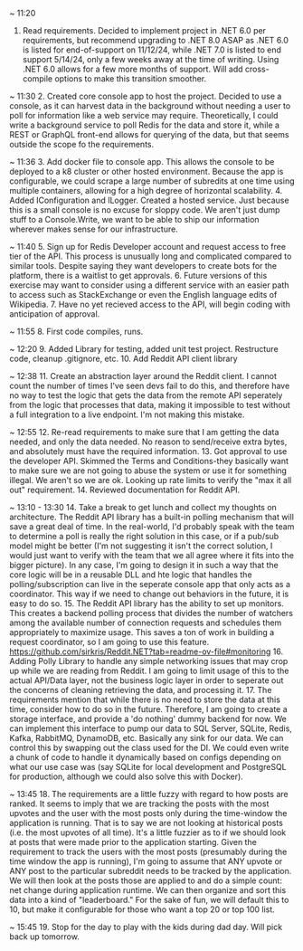 ~ 11:20
1. Read requirements.  Decided to implement project in .NET 6.0 per requirements, but recommend upgrading to .NET 8.0 ASAP as .NET 6.0 is listed for end-of-support on 11/12/24, while .NET 7.0 is listed to end support 5/14/24, only a few weeks away at the time of writing.  Using .NET 6.0 allows for a few more months of support.  Will add cross-compile options to make this transition smoother.

~ 11:30
2. Created core console app to host the project.  Decided to use a console, as it can harvest data in the background without needing a user to poll for information like a web service may require.  Theoretically, I could write a background service to poll Redis for the data and store it, while a REST or GraphQL front-end allows for querying of the data, but that seems outside the scope fo the requirements.

~ 11:36
3. Add docker file to console app.  This allows the console to be deployed to a k8 cluster or other hosted environment.  Because the app is configurable, we could scrape a large number of subredits at one time using multiple containers, allowing for a high degree of horizontal scalability.
4. Added IConfiguration and ILogger.  Created a hosted service.  Just because this is a small console is no excuse for sloppy code.  We aren't just dump stuff to a Console.Write, we want to be able to ship our information wherever makes sense for our infrastructure.

~ 11:40
5. Sign up for Redis Developer account and request access to free tier of the API.  This process is unusually long and complicated compared to similar tools.  Despite saying they want developers to create bots for the platform, there is a waitlist to get approvals.
6. Future versions of this exercise may want to consider using a different service with an easier path to access such as StackExchange or even the English language edits of Wikipedia.
7. Have no yet recieved access to the API, will begin coding with anticipation of approval.

~ 11:55
8. First code compiles, runs.

~ 12:20
9. Added Library for testing, added unit test project.  Restructure code, cleanup .gitignore, etc.
10. Add Reddit API client library

~ 12:38
11. Create an abstraction layer around the Reddit client.  I cannot count the number of times I've seen devs fail to do this, and therefore have no way to test the logic that gets the data from the remote API seperately from the logic that processes that data, making it impossible to test without a full integration to a live endpoint.  I'm not making this mistake.

~ 12:55
12. Re-read requirements to make sure that I am getting the data needed, and only the data needed.  No reason to send/receive extra bytes, and absolutely must have the required information.
13. Got approval to use the developer API.  Skimmed the Terms and Conditions-they basically want to make sure we are not going to abuse the system or use it for something illegal.  We aren't so we are ok.  Looking up rate limits to verify the "max it all out" requirement.
14. Reviewed documentation for Reddit API.

~ 13:10 - 13:30
14. Take a break to get lunch and collect my thoughts on architecture.  The Reddit API library has a built-in polling mechanism that will save a great deal of time.  In the real-world, I'd probably speak with the team to determine a poll is really the right solution in this case, or if a pub/sub model might be better (I'm not suggesting it isn't the correct solution, I would just want to verify with the team that we all agree where it fits into the bigger picture).  In any case, I'm going to design it in such a way that the core logic will be in a reusable DLL and hte logic that handles the polling/subscription can live in the seperate console app that only acts as a coordinator.  This way if we need to change out behaviors in the future, it is easy to do so.
15. The Reddit API library has the ability to set up monitors.  This creates a backend polling process that divides the number of watchers among the available number of connection requests and schedules them appropriately to maximize usage.  This saves a ton of work in building a request coordinator, so I am going to use this feature.  https://github.com/sirkris/Reddit.NET?tab=readme-ov-file#monitoring
16. Adding Polly Library to handle any simple networking issues that may crop up while we are reading from Reddit.  I am going to limit usage of this to the actual API/Data layer, not the business logic layer in order to seperate out the concerns of cleaning retrieving the data, and processing it.
17. The requirements mention that while there is no need to store the data at this time, consider how to do so in the future.  Therefore, I am going to create a storage interface, and provide a 'do nothing' dummy backend for now.  We can implement this interface to pump our data to SQL Server, SQLite, Redis, Kafka, RabbitMQ, DynamoDB, etc.  Basically any sink for our data.  We can control this by swapping out the class used for the DI.  We could even write a chunk of code to handle it dynamically based on configs depending on what our use case was (say SQLite for local development and PostgreSQL for production, although we could also solve this with Docker).

~ 13:45
18. The requirements are a little fuzzy with regard to how posts are ranked.  It seems to imply that we are tracking the posts with the most upvotes and the user with the most posts only during the time-window the application is running.  That is to say we are not looking at historical posts (i.e. the most upvotes of all time).  It's a little fuzzier as to if we should look at posts that were made prior to the application starting.  Given the requirement to track the users with the most posts (presumably during the time window the app is running), I'm going to assume that ANY upvote or ANY post to the particular subreddit needs to be tracked by the application.  We will then look at the posts those are applied to and do a simple count: net change during application runtime.  We can then organize and sort this data into a kind of "leaderboard."  For the sake of fun, we will default this to 10, but make it configurable for those who want a top 20 or top 100 list.

~ 15:45
19. Stop for the day to play with the kids during dad day.  Will pick back up tomorrow.